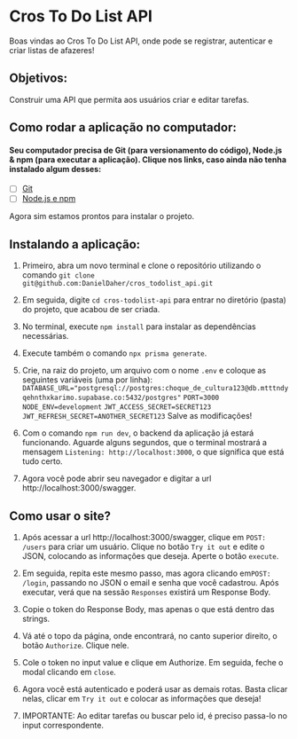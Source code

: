 # Cros To Do List API
Boas vindas ao Cros To Do List API, onde pode se registrar, autenticar e criar listas de afazeres!

## Objetivos:

Construir uma API que permita aos usuários criar e editar tarefas.

## Como rodar a aplicação no computador:

#### Seu computador precisa de Git (para versionamento do código), Node.js & npm (para executar a aplicação). Clique nos links, caso ainda não tenha instalado algum desses:

 - [ ] [Git](https://git-scm.com/book/en/v2/Getting-Started-Installing-Git)
 - [ ] [Node.js e npm](https://docs.npmjs.com/downloading-and-installing-node-js-and-npm)

Agora sim estamos prontos para instalar o projeto.

## Instalando a aplicação:

1. Primeiro, abra um novo terminal e clone o repositório utilizando o comando 
`git clone git@github.com:DanielDaher/cros_todolist_api.git`

2. Em seguida, digite `cd cros-todolist-api` para entrar no diretório (pasta) do projeto, que acabou de ser criada.

3. No terminal, execute `npm install` para instalar as dependências necessárias.

4. Execute também o comando `npx prisma generate`.

5. Crie, na raiz do projeto, um arquivo com o nome `.env` e coloque as seguintes variáveis (uma por linha):
  `DATABASE_URL="postgresql://postgres:choque_de_cultura123@db.mtttndyqehnthxkarimo.supabase.co:5432/postgres"`
  `PORT=3000`
  `NODE_ENV=development`
  `JWT_ACCESS_SECRET=SECRET123`
  `JWT_REFRESH_SECRET=ANOTHER_SECRET123`
 Salve as modificações!

6. Com o comando `npm run dev`, o backend da aplicação já estará funcionando. Aguarde alguns segundos, que o terminal mostrará a mensagem `Listening: http://localhost:3000`, o que significa que está tudo certo.

7. Agora você pode abrir seu navegador e digitar a url http://localhost:3000/swagger.

## Como usar o site?

1. Após acessar a url http://localhost:3000/swagger, clique em `POST: /users` para criar um usuário. Clique no botão `Try it out` e edite o JSON, colocando as informações que deseja. Aperte o botão `execute`.

2. Em seguida, repita este mesmo passo, mas agora clicando em`POST: /login`, passando no JSON o email e senha que você cadastrou. Após executar, verá que na sessão `Responses` existirá um Response Body.

3. Copie o token do Response Body, mas apenas o que está dentro das strings.

4. Vá até o topo da página, onde encontrará, no canto superior direito, o botão `Authorize`. Clique nele.

5. Cole o token no input value e clique em Authorize. Em seguida, feche o modal clicando em `close`.

6. Agora você está autenticado e poderá usar as demais rotas. Basta clicar nelas, clicar em `Try it out` e colocar as informações que deseja!

7. IMPORTANTE: Ao editar tarefas ou buscar pelo id, é preciso passa-lo no input correspondente.

